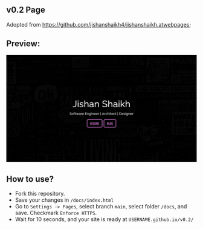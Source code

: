 ## v0.2 Page

Adopted from https://github.com/jishanshaikh4/jishanshaikh.atwebpages;

## Preview:

![screenshot-preview](https://github.com/jishanshaikh4/v0.2/raw/main/resources/preview.png)

## How to use?

- Fork this repository.
- Save your changes in `/docs/index.html`
- Go to `Settings -> Pages`, select branch `main`, select folder `/docs`, and save. Checkmark `Enforce HTTPS`.
- Wait for 10 seconds, and your site is ready at `USERNAME.github.io/v0.2/`

